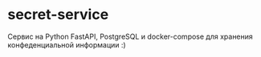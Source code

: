 # secret-service
Сервис на Python FastAPI, PostgreSQL и docker-compose для хранения конфеденциальной информации :)
